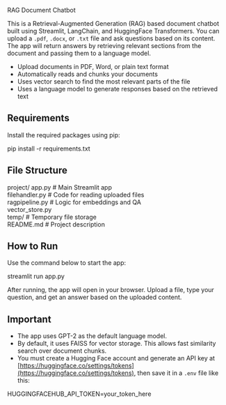 RAG Document Chatbot

This is a Retrieval-Augmented Generation (RAG) based document chatbot built using Streamlit, LangChain, and HuggingFace Transformers. You can upload a `.pdf`, `.docx`, or `.txt` file and ask questions based on its content. The app will return answers by retrieving relevant sections from the document and passing them to a language model.

- Upload documents in PDF, Word, or plain text format  
- Automatically reads and chunks your documents  
- Uses vector search to find the most relevant parts of the file  
- Uses a language model to generate responses based on the retrieved text  

## Requirements

Install the required packages using pip:

pip install -r requirements.txt


## File Structure


project/
app.py               # Main Streamlit app  
 filehandler.py       # Code for reading uploaded files  
 ragpipeline.py       # Logic for embeddings and QA  
 vector_store.py  
 temp/                # Temporary file storage  
 README.md            # Project description


## How to Run

Use the command below to start the app:


streamlit run app.py


After running, the app will open in your browser. Upload a file, type your question, and get an answer based on the uploaded content.

## Important

* The app uses GPT-2 as the default language model.
* By default, it uses FAISS for vector storage. This allows fast similarity search over document chunks.
* You must create a Hugging Face account and generate an API key at [https://huggingface.co/settings/tokens](https://huggingface.co/settings/tokens), then save it in a `.env` file like this:

HUGGINGFACEHUB_API_TOKEN=your_token_here



